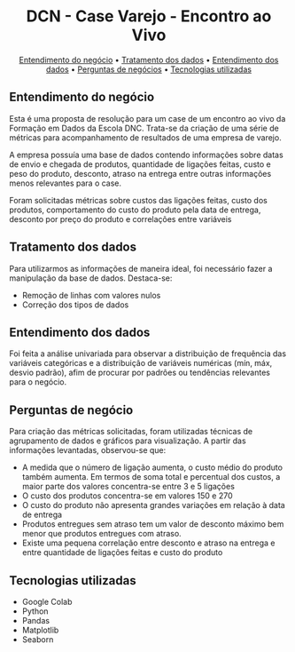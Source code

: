 <h1 align="center">DCN - Case Varejo - Encontro ao Vivo</h1>

<p align="center">
 <a href="#entendimento-do-negócio">Entendimento do negócio</a> •
 <a href="#tratamento-dos-dados">Tratamento dos dados</a> • 
 <a href="#entendimento-dos-dados">Entendimento dos dados</a> • 
 <a href="#perguntas-de-negócio">Perguntas de negócios</a> •  
 <a href="#tecnologias-utilizadas">Tecnologias utilizadas</a
</p>

## Entendimento do negócio

Esta é uma proposta de resolução para um case de um encontro ao vivo da Formação em Dados da Escola DNC. Trata-se da criação de uma série de métricas para acompanhamento de resultados de uma empresa de varejo.

A empresa possuía uma base de dados contendo informações sobre datas de envio e chegada de produtos, quantidade de ligações feitas, custo e peso do produto, desconto, atraso na entrega entre outras informações menos relevantes para o case.

Foram solicitadas métricas sobre custos das ligações feitas, custo dos produtos, comportamento do custo do produto pela data de entrega, desconto por preço do produto e correlações entre variáveis

## Tratamento dos dados
Para utilizarmos as informações de maneira ideal, foi necessário fazer a manipulação da base de dados. Destaca-se:
- Remoção de linhas com valores nulos
- Correção dos tipos de dados

## Entendimento dos dados
Foi feita a análise univariada para observar a distribuição de frequência das variáveis categóricas e a distribuição de variáveis numéricas (mín, máx, desvio padrão), afim de procurar por padrôes ou tendências relevantes para o negócio.

## Perguntas de negócio
Para criação das métricas solicitadas, foram utilizadas técnicas de agrupamento de dados e gráficos para visualização. A partir das informações levantadas, observou-se que:
- A medida que o número de ligação aumenta, o custo médio do produto também aumenta. Em termos de soma total e percentual dos custos, a maior parte dos valores concentra-se entre 3 e 5 ligações
- O custo dos produtos concentra-se em valores 150 e 270
- O custo do produto não apresenta grandes variações em relação à data de entrega
- Produtos entregues sem atraso tem um valor de desconto máximo bem menor que produtos entregues com atraso.
- Existe uma pequena correlação entre desconto e atraso na entrega e entre quantidade de ligações feitas e custo do produto

## Tecnologias utilizadas
- Google Colab
- Python
- Pandas
- Matplotlib
- Seaborn
